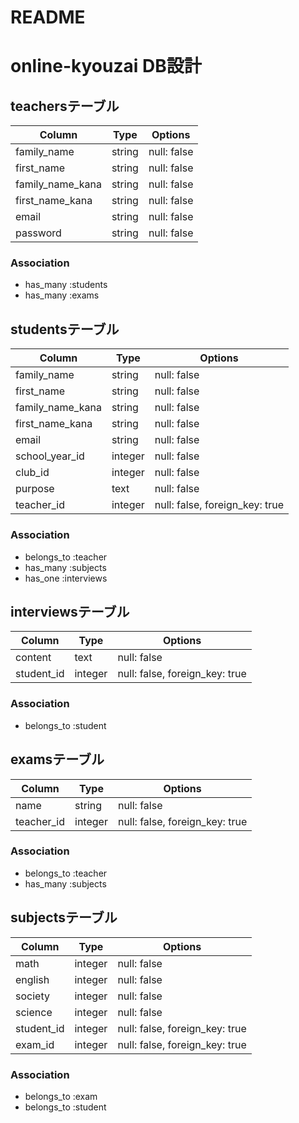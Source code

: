 # README
# online-kyouzai DB設計
## teachersテーブル
|Column|Type|Options|
|------|----|-------|
|family_name|string|null: false|
|first_name|string|null: false|
|family_name_kana|string|null: false|
|first_name_kana|string|null: false|
|email|string|null: false|
|password|string|null: false|
### Association
- has_many :students
- has_many :exams
## studentsテーブル
|Column|Type|Options|
|------|----|-------|
|family_name|string|null: false|
|first_name|string|null: false|
|family_name_kana|string|null: false|
|first_name_kana|string|null: false|
|email|string|null: false|
|school_year_id|integer|null: false|
|club_id|integer|null: false|
|purpose|text|null: false|
|teacher_id|integer|null: false, foreign_key: true|
### Association
- belongs_to :teacher
- has_many :subjects
- has_one :interviews
## interviewsテーブル
|Column|Type|Options|
|------|----|-------|
|content|text|null: false|
|student_id|integer|null: false, foreign_key: true|
### Association
- belongs_to :student
## examsテーブル
|Column|Type|Options|
|------|----|-------|
|name|string|null: false|
|teacher_id|integer|null: false, foreign_key: true|
### Association
- belongs_to :teacher
- has_many :subjects
## subjectsテーブル
|Column|Type|Options|
|------|----|-------|
|math|integer|null: false|
|english|integer|null: false|
|society|integer|null: false|
|science|integer|null: false|
|student_id|integer|null: false, foreign_key: true|
|exam_id|integer|null: false, foreign_key: true|
### Association
- belongs_to :exam
- belongs_to :student